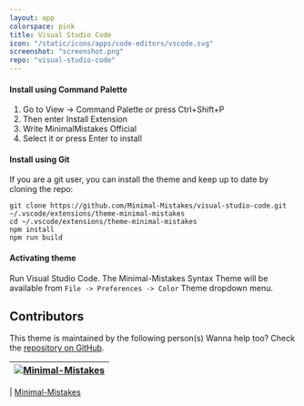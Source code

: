 ```yaml
---
layout: app
colorspace: pink
title: Visual Studio Code
icon: "/static/icons/apps/code-editors/vscode.svg"
screenshot: "screenshot.png"
repo: "visual-studio-code"
---
```


#### Install using Command Palette

1. Go to View -> Command Palette or press Ctrl+Shift+P
2. Then enter Install Extension
3. Write MinimalMistakes Official
4. Select it or press Enter to install

#### Install using Git

If you are a git user, you can install the theme and keep up to date by cloning the repo:

```
git clone https://github.com/Minimal-Mistakes/visual-studio-code.git ~/.vscode/extensions/theme-minimal-mistakes
cd ~/.vscode/extensions/theme-minimal-mistakes
npm install
npm run build
```

#### Activating theme

Run Visual Studio Code. The Minimal-Mistakes Syntax Theme will be available from `File -> Preferences -> Color` Theme dropdown menu.

## Contributors

This theme is maintained by the following person(s) Wanna help too? Check the [repository on GitHub](https://github.com/minimal-mistakes/visual-studio-code/graphs/contributors).

| [![Minimal-Mistakes](https://avatars.githubusercontent.com/u/99121492?s=125)](https://github.com/Minimal-Mistakes) |
| ------------------------------------------------------------------------------------------------------------------ |

| [Minimal-Mistakes](https://github.com/Minimal-Mistakes)
